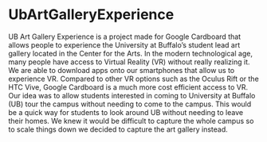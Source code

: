 # UbArtGalleryExperience
UB Art Gallery Experience is a project made for Google Cardboard that allows people to experience the University at Buffalo’s student lead art gallery located in the Center for the Arts. In the  modern technological age, many people have access to Virtual Reality (VR) without really realizing it. We are able to download apps onto our smartphones that allow us to experience VR. Compared to other VR options such as the Oculus Rift or the HTC Vive, Google Cardboard is a much more cost efficient access to VR. Our idea was to allow students interested in coming to University at Buffalo (UB) tour the campus without needing to come to the campus. This would be a quick way for students to look around UB without needing to leave their homes. We knew it would be difficult to capture the whole campus so to scale things down we decided to capture the art gallery instead.
